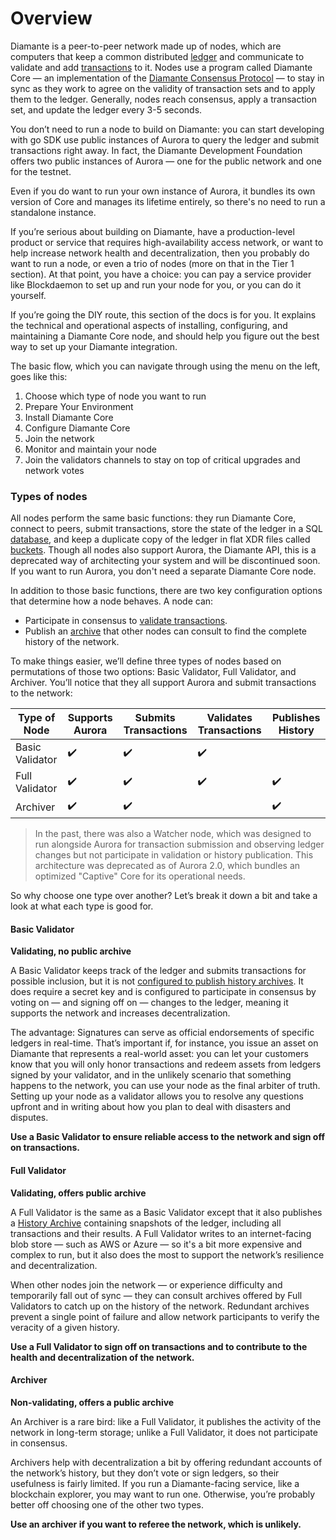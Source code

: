 # Overview

Diamante is a peer-to-peer network made up of nodes, which are computers that keep a common distributed [ledger](/fundamentals/datastructures?id=ledgers) and communicate to validate and add [transactions](/fundamentals/datastructures?id=diamante-operations-and-transactions) to it. Nodes use a program called Diamante Core — an implementation of the [Diamante Consensus Protocol](/fundamentals/consensus) — to stay in sync as they work to agree on the validity of transaction sets and to apply them to the ledger. Generally, nodes reach consensus, apply a transaction set, and update the ledger every 3-5 seconds.

You don’t need to run a node to build on Diamante: you can start developing with go SDK use public instances of Aurora to query the ledger and submit transactions right away. In fact, the Diamante Development Foundation offers two public instances of Aurora — one for the public network and one for the testnet.

Even if you do want to run your own instance of Aurora, it bundles its own version of Core and manages its lifetime entirely, so there's no need to run a standalone instance.

If you’re serious about building on Diamante, have a production-level product or service that requires high-availability access network, or want to help increase network health and decentralization, then you probably do want to run a node, or even a trio of nodes (more on that in the Tier 1 section). At that point, you have a choice: you can pay a service provider like Blockdaemon to set up and run your node for you, or you can do it yourself.

If you’re going the DIY route, this section of the docs is for you. It explains the technical and operational aspects of installing, configuring, and maintaining a Diamante Core node, and should help you figure out the best way to set up your Diamante integration.

The basic flow, which you can navigate through using the menu on the left, goes like this:

1. Choose which type of node you want to run
2. Prepare Your Environment
3. Install Diamante Core
4. Configure Diamante Core
5. Join the network
6. Monitor and maintain your node
7. Join the validators channels to stay on top of critical upgrades and network votes

### Types of nodes

All nodes perform the same basic functions: they run Diamante Core, connect to peers, submit transactions, store the state of the ledger in a SQL [database](/run-node/configuring?id=database), and keep a duplicate copy of the ledger in flat XDR files called [buckets](/run-node/configuring?id=buckets). Though all nodes also support Aurora, the Diamante API, this is a deprecated way of architecting your system and will be discontinued soon. If you want to run Aurora, you don't need a separate Diamante Core node.

In addition to those basic functions, there are two key configuration options that determine how a node behaves. A node can:

- Participate in consensus to [validate transactions](/run-node/configuring?id=validating).
- Publish an [archive](/run-node/pub-history-archives) that other nodes can consult to find the complete history of the network.

To make things easier, we’ll define three types of nodes based on permutations of those two options: Basic Validator, Full Validator, and Archiver. You’ll notice that they all support Aurora and submit transactions to the network:

| Type of Node    | Supports Aurora | Submits Transactions | Validates Transactions | Publishes History |
| --------------- | --------------- | -------------------- | ---------------------- | ----------------- |
| Basic Validator | ✔️              | ✔️                   | ✔️                     |                   |
| Full Validator  | ✔️              | ✔️                   | ✔️                     | ✔️                |
| Archiver        | ✔️              | ✔️                   |                        | ✔️                |

> In the past, there was also a Watcher node, which was designed to run alongside Aurora for transaction submission and observing ledger changes but not participate in validation or history publication. This architecture was deprecated as of Aurora 2.0, which bundles an optimized "Captive" Core for its operational needs.

So why choose one type over another? Let’s break it down a bit and take a look at what each type is good for.

#### Basic Validator

**Validating, no public archive**

A Basic Validator keeps track of the ledger and submits transactions for possible inclusion, but it is not [configured to publish history archives](/run-node/configuring?id=validatingn). It does require a secret key and is configured to participate in consensus by voting on — and signing off on — changes to the ledger, meaning it supports the network and increases decentralization.

The advantage: Signatures can serve as official endorsements of specific ledgers in real-time. That’s important if, for instance, you issue an asset on Diamante that represents a real-world asset: you can let your customers know that you will only honor transactions and redeem assets from ledgers signed by your validator, and in the unlikely scenario that something happens to the network, you can use your node as the final arbiter of truth. Setting up your node as a validator allows you to resolve any questions upfront and in writing about how you plan to deal with disasters and disputes.

**Use a Basic Validator to ensure reliable access to the network and sign off on transactions.**

#### Full Validator

**Validating, offers public archive**

A Full Validator is the same as a Basic Validator except that it also publishes a [History Archive](/run-node/pub-history-archives) containing snapshots of the ledger, including all transactions and their results. A Full Validator writes to an internet-facing blob store — such as AWS or Azure — so it's a bit more expensive and complex to run, but it also does the most to support the network’s resilience and decentralization.

When other nodes join the network — or experience difficulty and temporarily fall out of sync — they can consult archives offered by Full Validators to catch up on the history of the network. Redundant archives prevent a single point of failure and allow network participants to verify the veracity of a given history.

**Use a Full Validator to sign off on transactions and to contribute to the health and decentralization of the network.**

#### Archiver

**Non-validating, offers a public archive**

An Archiver is a rare bird: like a Full Validator, it publishes the activity of the network in long-term storage; unlike a Full Validator, it does not participate in consensus.

Archivers help with decentralization a bit by offering redundant accounts of the network’s history, but they don’t vote or sign ledgers, so their usefulness is fairly limited. If you run a Diamante-facing service, like a blockchain explorer, you may want to run one. Otherwise, you’re probably better off choosing one of the other two types.

**Use an archiver if you want to referee the network, which is unlikely.**
